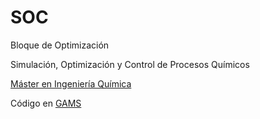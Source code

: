 # SOC

Bloque de Optimización 

Simulación, Optimización y Control de Procesos Químicos 
 
[Máster en Ingeniería Química](https://masteres.ugr.es/masteriq)
 
Código en [GAMS](https://www.gams.com)